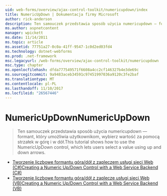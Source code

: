 ```yaml
---
uid: web-forms/overview/ajax-control-toolkit/numericupdown/index
title: NumericUpDown | Dokumentacja firmy Microsoft
author: rick-anderson
description: Ten samouczek przedstawia sposób użycia numericupdown — formant, który umożliwia użytkownikom, wybierz wartość za pomocą strzałek w górę i w dół.
ms.author: aspnetcontent
manager: wpickett
ms.date: 11/14/2011
ms.topic: article
ms.assetid: 77751a27-0c0a-41ff-9547-1c0d2ed03fd4
ms.technology: dotnet-webforms
ms.prod: .net-framework
msc.legacyurl: /web-forms/overview/ajax-control-toolkit/numericupdown
msc.type: chapter
ms.openlocfilehash: dfda777549571f6608a4cc2cf146327b4e3de69c
ms.sourcegitcommit: 9a9483aceb34591c97451997036a9120c3fe2baf
ms.translationtype: MT
ms.contentlocale: pl-PL
ms.lasthandoff: 11/10/2017
ms.locfileid: "26567446"
---
```

<a name="numericupdown"></a><span data-ttu-id="7564d-103">NumericUpDown</span><span class="sxs-lookup"><span data-stu-id="7564d-103">NumericUpDown</span></span>
====================
> <span data-ttu-id="7564d-104">Ten samouczek przedstawia sposób użycia numericupdown — formant, który umożliwia użytkownikom, wybierz wartość za pomocą strzałek w górę i w dół.</span><span class="sxs-lookup"><span data-stu-id="7564d-104">This tutorial shows how to use the NumericUpDown control, which lets users select a value using up and down arrows.</span></span>


- [<span data-ttu-id="7564d-105">Tworzenie liczbowe formantu góra/dół z zapleczem usługi sieci Web (C#)</span><span class="sxs-lookup"><span data-stu-id="7564d-105">Creating a Numeric Up/Down Control with a Web Service Backend (C#)</span></span>](creating-a-numeric-up-down-control-with-a-web-service-backend-cs.md)
- [<span data-ttu-id="7564d-106">Tworzenie liczbowe formantu góra/dół z zaplecze usługi sieci Web (VB)</span><span class="sxs-lookup"><span data-stu-id="7564d-106">Creating a Numeric Up/Down Control with a Web Service Backend (VB)</span></span>](creating-a-numeric-up-down-control-with-a-web-service-backend-vb.md)
